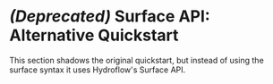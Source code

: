 # *(Deprecated)* Surface API: Alternative Quickstart

This section shadows the original quickstart, but instead of using the surface syntax it
uses Hydroflow's Surface API.